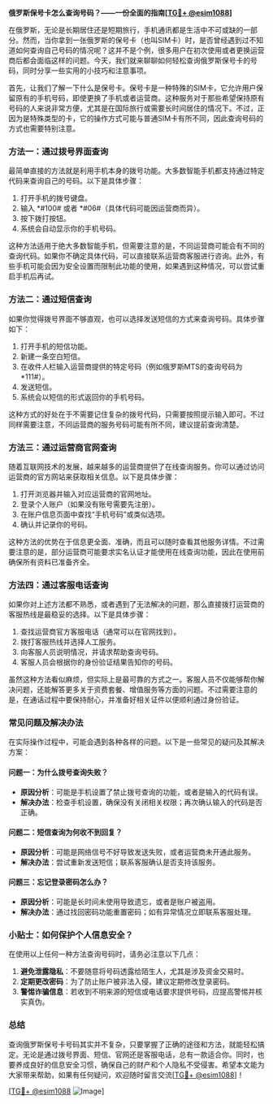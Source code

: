 **俄罗斯保号卡怎么查询号码？——一份全面的指南[[TG💪+ @esim1088](https://t.me/s/esim1088)]**

在俄罗斯，无论是长期居住还是短期旅行，手机通讯都是生活中不可或缺的一部分。然而，当你拿到一张俄罗斯的保号卡（也叫SIM卡）时，是否曾经遇到过不知道如何查询自己号码的情况呢？这并不是个例，很多用户在初次使用或者更换运营商后都会面临这样的问题。今天，我们就来聊聊如何轻松查询俄罗斯保号卡的号码，同时分享一些实用的小技巧和注意事项。

首先，让我们了解一下什么是保号卡。保号卡是一种特殊的SIM卡，它允许用户保留原有的手机号码，即使更换了手机或者运营商。这种服务对于那些希望保持原有号码的人来说非常方便，尤其是在国际旅行或需要长时间居住的情况下。不过，正因为是特殊类型的卡，它的操作方式可能与普通SIM卡有所不同，因此查询号码的方式也需要特别注意。

### **方法一：通过拨号界面查询**

最简单直接的方法就是利用手机本身的拨号功能。大多数智能手机都支持通过特定代码来查询自己的号码。以下是具体步骤：

1. 打开手机的拨号键盘。
2. 输入 *#100# 或者 *#06#（具体代码可能因运营商而异）。
3. 按下拨打按钮。
4. 系统会自动显示你的手机号码。

这种方法适用于绝大多数智能手机，但需要注意的是，不同运营商可能会有不同的查询代码。如果你不确定具体代码，可以直接联系运营商客服进行咨询。此外，有些手机可能会因为安全设置而限制此功能的使用，如果遇到这种情况，可以尝试重启手机后再试。

### **方法二：通过短信查询**

如果你觉得拨号界面不够直观，也可以选择发送短信的方式来查询号码。具体步骤如下：

1. 打开手机的短信功能。
2. 新建一条空白短信。
3. 在收件人栏输入运营商提供的特定号码（例如俄罗斯MTS的查询号码为*111#）。
4. 发送短信。
5. 系统会以短信的形式返回你的手机号码。

这种方式的好处在于不需要记住复杂的拨号代码，只需要按照提示输入即可。不过同样需要注意，不同运营商的服务号码可能有所不同，建议提前查询清楚。

### **方法三：通过运营商官网查询**

随着互联网技术的发展，越来越多的运营商提供了在线查询服务。你可以通过访问运营商的官方网站来获取相关信息。以下是具体步骤：

1. 打开浏览器并输入对应运营商的官网地址。
2. 登录个人账户（如果没有账号需要先注册）。
3. 在账户信息页面中查找“手机号码”或类似选项。
4. 确认并记录你的号码。

这种方法的优势在于信息更全面、准确，而且可以随时查看其他服务详情。不过需要注意的是，部分运营商可能要求实名认证才能使用在线查询功能，因此在使用前确保所有资料已准备齐全。

### **方法四：通过客服电话查询**

如果你对上述方法都不熟悉，或者遇到了无法解决的问题，那么直接拨打运营商的客服热线是最稳妥的选择。以下是具体步骤：

1. 查找运营商官方客服电话（通常可以在官网找到）。
2. 拨打客服热线并选择人工服务。
3. 向客服人员说明情况，并请求帮助查询号码。
4. 客服人员会根据你的身份验证结果告知你的号码。

虽然这种方法看似麻烦，但实际上是最可靠的方式之一。客服人员不仅能够帮你解决问题，还能解答更多关于资费套餐、增值服务等方面的问题。不过需要注意的是，在通话过程中要保持耐心，并准备好相关证件以便顺利通过身份验证。

### **常见问题及解决办法**

在实际操作过程中，可能会遇到各种各样的问题。以下是一些常见的疑问及其解决方案：

#### **问题一：为什么拨号查询失败？**
- **原因分析**：可能是手机设置了禁止拨号查询的功能，或者是输入的代码有误。
- **解决办法**：检查手机设置，确保没有关闭相关权限；再次确认输入的代码是否正确。

#### **问题二：短信查询为何收不到回复？**
- **原因分析**：可能是网络信号不好导致发送失败，或者运营商未开通此服务。
- **解决办法**：尝试重新发送短信；联系客服确认是否支持该服务。

#### **问题三：忘记登录密码怎么办？**
- **原因分析**：可能是长时间未使用导致遗忘，或者是账户被盗用。
- **解决办法**：通过找回密码功能重置密码；如有异常情况立即联系客服处理。

### **小贴士：如何保护个人信息安全？**

在使用以上任何一种方法查询号码时，请务必注意以下几点：

1. **避免泄露隐私**：不要随意将号码透露给陌生人，尤其是涉及资金交易时。
2. **定期更改密码**：为了防止账户被非法入侵，建议定期修改登录密码。
3. **警惕诈骗信息**：若收到不明来源的短信或电话要求提供号码，应提高警惕并核实真伪。

### **总结**

查询俄罗斯保号卡号码其实并不复杂，只要掌握了正确的途径和方法，就能轻松搞定。无论是通过拨号界面、短信、官网还是客服电话，总有一款适合你。同时，也要养成良好的信息安全习惯，确保自己的财产和个人隐私不受侵害。希望本文能为大家带来帮助，如果有任何疑问，欢迎随时留言交流[[TG💪+ @esim1088](https://t.me/s/esim1088)]！

[[TG💪+ @esim1088](https://t.me/s/esim1088) ![Image](https://i.postimg.cc/4NQfJmqS/Snipaste-2025-05-13-00-14-12.png)]